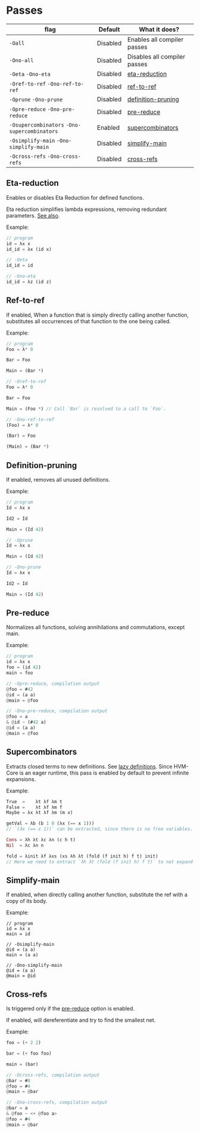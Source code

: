# Passes

|  flag          | Default  | What it does? |
|----------------|----------|---------------|
| `-Oall`        | Disabled | Enables all compiler passes |
| `-Ono-all`     | Disabled | Disables all compiler passes |
| `-Oeta` `-Ono-eta` | Disabled | [eta-reduction](#eta-reduction) |
| `-Oref-to-ref` `-Ono-ref-to-ref` | Disabled | [ref-to-ref](#ref-to-ref) |
| `-Oprune` `-Ono-prune` | Disabled | [definition-pruning](#definition-pruning) |
| `-Opre-reduce` `-Ono-pre-reduce` | Disabled | [pre-reduce](#pre-reduce) |
| `-Osupercombinators` `-Ono-supercombinators` | Enabled  | [supercombinators](#supercombinators) |
| `-Osimplify-main` `-Ono-simplify-main` | Disabled | [simplify-main](#simplify-main) |
| `-Ocross-refs` `-Ono-cross-refs` | Disabled | [cross-refs](#cross-refs) | 

## Eta-reduction

Enables or disables Eta Reduction for defined functions.

Eta reduction simplifies lambda expressions, removing redundant parameters. [See also](https://wiki.haskell.org/Eta_conversion).

Example:
```rs
// program
id = λx x
id_id = λx (id x)

// -Oeta
id_id = id

// -Ono-eta
id_id = λz (id z)
```

## Ref-to-ref

If enabled, When a function that is simply directly calling another function, substitutes all occurrences of that function to the one being called.

Example:
```rs
// program
Foo = λ* 0

Bar = Foo

Main = (Bar *)

// -Oref-to-ref
Foo = λ* 0

Bar = Foo

Main = (Foo *) // Call `Bar` is resolved to a call to `Foo`.

// -Ono-ref-to-ref
(Foo) = λ* 0

(Bar) = Foo

(Main) = (Bar *)
```

## Definition-pruning

If enabled, removes all unused definitions.

Example:
```rs
// program
Id = λx x

Id2 = Id

Main = (Id 42)

// -Oprune
Id = λx x

Main = (Id 42)

// -Ono-prune
Id = λx x

Id2 = Id

Main = (Id 42)
```

## Pre-reduce

Normalizes all functions, solving annihilations and commutations, except main.

Example:
```rs
// program
id = λx x
foo = (id 42)
main = foo

// -Opre-reduce, compilation output
@foo = #42
@id = (a a)
@main = @foo

// -Ono-pre-reduce, compilation output
@foo = a
& @id ~ (#42 a)
@id = (a a)
@main = @foo
```

## Supercombinators

Extracts closed terms to new definitions. See [lazy definitions](lazy-definitions#automatic-optimization).
Since HVM-Core is an eager runtime, this pass is enabled by default to prevent infinite expansions.

Example:
```rs
True  =    λt λf λm t
False =    λt λf λm f
Maybe = λx λt λf λm (m x)

getVal = λb (b 1 0 (λx (== x 1)))
// `(λx (== x 1))` can be extracted, since there is no free variables.

Cons = λh λt λc λn (c h t)
Nil  = λc λn n

fold = λinit λf λxs (xs λh λt (fold (f init h) f t) init)
// Here we need to extract `λh λt (fold (f init h) f t)` to not expand `fold` infinitely, but it will not be extracted because of the free variable `init`.
```

## Simplify-main

If enabled, when directly calling another function, substitute the ref with a copy of its body.

Example:
```
// program
id = λx x
main = id

// -Osimplify-main
@id = (a a)
main = (a a)

// -Ono-simplify-main
@id = (a a)
@main = @id
```

## Cross-refs

Is triggered only if the [pre-reduce](#pre-reduce) option is enabled.

If enabled, will dereferentiate and try to find the smallest net.

Example:
```rs
foo = (+ 2 2)

bar = (+ foo foo)

main = (bar)

// -Ocross-refs, compilation output
@bar = #8
@foo = #4
@main = @bar

// -Ono-cross-refs, compilation output
@bar = a
& @foo ~ <+ @foo a>
@foo = #4
@main = @bar
```
